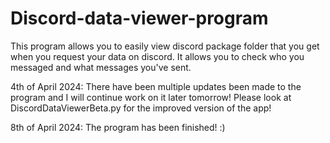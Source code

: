 # Discord-data-viewer-program
This program allows you to easily view discord package folder that you get when you request your data on discord. It allows you to check who you messaged and what messages you've sent.

4th of April 2024:
There have been multiple updates been made to the program and I will continue work on it later tomorrow! Please look at DiscordDataViewerBeta.py for the improved version of the app!

8th of April 2024:
The program has been finished! :)
